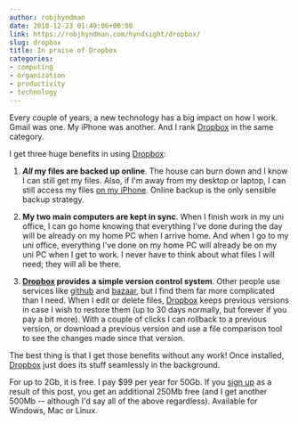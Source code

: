 ```yaml
---
author: robjhyndman
date: 2010-12-23 01:49:06+00:00
link: https://robjhyndman.com/hyndsight/dropbox/
slug: dropbox
title: In praise of Dropbox
categories:
- computing
- organization
- productivity
- technology
---
```


Every couple of years, a new technology has a big impact on how I work. Gmail was one. My iPhone was another. And I rank [Dropbox](https://www.dropbox.com/referrals/NTI5MDc4MjE5?src=global0) in the same category.

I get three huge benefits in using [Dropbox](https://www.dropbox.com/referrals/NTI5MDc4MjE5?src=global0):



	
  1. **_All_ my files are backed up online**. The house can burn down and I know I can still get my files. Also, if I'm away from my desktop or laptop, I can still access my files [on my iPhone](http://www.dropbox.com/iphoneapp). Online backup is the only sensible backup strategy.

	
  2. **My two main computers are kept in sync**. When I finish work in my uni office, I can go home knowing that everything I've done during the day will be already on my home PC when I arrive home. And when I go to my uni office, everything I've done on my home PC will already be on my uni PC when I get to work. I never have to think about what files I will need; they will all be there.

	
  3. **[Dropbox](https://www.dropbox.com/referrals/NTI5MDc4MjE5?src=global0) provides a simple version control system**. Other people use services like [github](https://github.com/) and [bazaar](http://bazaar.canonical.com/en/), but I find them far more complicated than I need. When I edit or delete files, [Dropbox](https://www.dropbox.com/referrals/NTI5MDc4MjE5?src=global0) keeps previous versions in case I wish to restore them (up to 30 days normally, but forever if you pay a bit more). With a couple of clicks I can rollback to a previous version, or download a previous version and use a file comparison tool to see the changes made since that version.


The best thing is that I get those benefits without any work! Once installed, [Dropbox](https://www.dropbox.com/referrals/NTI5MDc4MjE5?src=global0) just does its stuff seamlessly in the background.

For up to 2Gb, it is free. I pay $99 per year for 50Gb. If you [sign up](https://www.dropbox.com/referrals/NTI5MDc4MjE5?src=global0) as a result of this post, you get an additional 250Mb free (and I get another 500Mb -- although I'd say all of the above regardless). Available for Windows, Mac or Linux.
